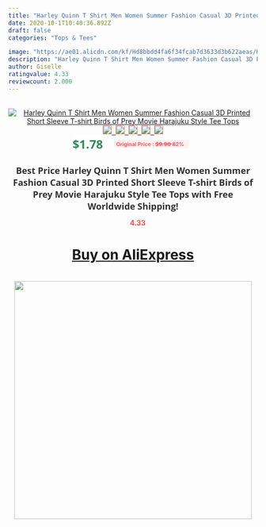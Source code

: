 ```yaml
---
title: "Harley Quinn T Shirt Men Women Summer Fashion Casual 3D Printed Short Sleeve T-shirt Birds of Prey Movie Harajuku Style Tee Tops"
date: 2020-10-1T10:40:36.892Z
draft: false
categories: "Tops & Tees"

image: "https://ae01.alicdn.com/kf/Hd8bbdd4fa6f34fcab7d3633d3b622aeas/Harley-Quinn-T-Shirt-Men-Women-Summer-Fashion-Casual-3D-Printed-Short-Sleeve-T-shirt-Birds.jpg"
description: "Harley Quinn T Shirt Men Women Summer Fashion Casual 3D Printed Short Sleeve T-shirt Birds of Prey Movie Harajuku Style Tee Tops"
author: Giselle
ratingvalue: 4.33
reviewcount: 2.000
---
```

<br>
<div style="text-align: center;">
<a href="https://s.click.aliexpress.com/e/_ACuDBP" target="_blank" rel="nofollow noopener noreferrer"><img alt="Harley Quinn T Shirt Men Women Summer Fashion Casual 3D Printed Short Sleeve T-shirt Birds of Prey Movie Harajuku Style Tee Tops" class="magnifier-image" src="https://ae01.alicdn.com/kf/Hd8bbdd4fa6f34fcab7d3633d3b622aeas/Harley-Quinn-T-Shirt-Men-Women-Summer-Fashion-Casual-3D-Printed-Short-Sleeve-T-shirt-Birds.jpg_640x640.jpg">
<br>
<img style="border:1px solid salmon" src="https://ae01.alicdn.com/kf/Hd8bbdd4fa6f34fcab7d3633d3b622aeas/Harley-Quinn-T-Shirt-Men-Women-Summer-Fashion-Casual-3D-Printed-Short-Sleeve-T-shirt-Birds.jpg_120x120.jpg">&nbsp;&nbsp;<img style="border:1px solid salmon" src="https://ae01.alicdn.com/kf/H8f887db1d60c4299b278fdcbf8245ec78/Harley-Quinn-T-Shirt-Men-Women-Summer-Fashion-Casual-3D-Printed-Short-Sleeve-T-shirt-Birds.jpg_120x120.jpg">&nbsp;&nbsp;<img style="border:1px solid salmon" src="https://ae01.alicdn.com/kf/H35466640dcf248d8a894814c63cbef25Z/Harley-Quinn-T-Shirt-Men-Women-Summer-Fashion-Casual-3D-Printed-Short-Sleeve-T-shirt-Birds.jpg_120x120.jpg">&nbsp;&nbsp;<img style="border:1px solid salmon" src="https://ae01.alicdn.com/kf/H77aacf2d835b4c9ea7a9ee81ac2e2ff7i/Harley-Quinn-T-Shirt-Men-Women-Summer-Fashion-Casual-3D-Printed-Short-Sleeve-T-shirt-Birds.jpg_120x120.jpg">&nbsp;&nbsp;<img style="border:1px solid salmon" src="https://ae01.alicdn.com/kf/Hd3c817f4d218413c8909c6729e411909m/Harley-Quinn-T-Shirt-Men-Women-Summer-Fashion-Casual-3D-Printed-Short-Sleeve-T-shirt-Birds.jpg_120x120.jpg"></a></div><br0>
<div style="text-align: center;"><span style="background-color: white; border: 0px; box-sizing: border-box; color: seagreen; display: inline-block; font-family: &quot;open sans&quot; , &quot;arial&quot; , &quot;helvetica&quot; , sans-serif , &quot;heiti&quot;; font-size: 24px; font-stretch: inherit; font-weight: 700; line-height: inherit; margin: 0px 10px 0px 0px; padding: 0px; vertical-align: middle;">$1.78 </span>
<span style="background: rgb(255 , 241 , 241); border-radius: 3px; border: 0px; box-sizing: border-box; color: #ff4747; display: inline-block; font-family: inherit; font-size: 12px; font-stretch: inherit; font-style: inherit; font-variant: inherit; font-weight: 600; line-height: inherit; margin: 0px; padding: 2px 5px; transform: scale(0.9); vertical-align: middle;">Original Price : <b style="text-decoration: line-through;">$9.90 </b> 82%&nbsp;&nbsp;</span></div>
<h1 style="color: #333333; display: inline-block; font-family: &quot;open sans&quot; , &quot;arial&quot; , &quot;helvetica&quot; , sans-serif , &quot;heiti&quot;; font-size: 18px; font-stretch: inherit; font-weight: 700; text-align: center;">Best Price Harley Quinn T Shirt Men Women Summer Fashion Casual 3D Printed Short Sleeve T-shirt Birds of Prey Movie Harajuku Style Tee Tops with Free Worldwide Shipping!</h1>
<div style="color: #ff4747; text-align: center;">
<img src="https://4.bp.blogspot.com/-M0ZcTcb-5uY/XleCXlxnR4I/AAAAAAAAAEc/OrjgMkXV1oMQFaCRZj5HQwOCBcu3w1FegCPcBGAYYCw/s1600/star.png" style="height: 15px;">&nbsp;<b>4.33</b></div>
<div class="button_cont" align="center"><a class="buynow_a" href="https://s.click.aliexpress.com/e/_ACuDBP" target="_blank" rel="nofollow noopener noreferrer"><H1>Buy on AliExpress</H1></a></div><br>
<div class="separator" style="clear: both; text-align: center;">
<img src="https://lh3.googleusercontent.com/-pTy5HemUv9M/XlePHvY0dAI/AAAAAAAAAE4/0nX5iRUoIWY8eMW9Dpxeirr157OZliDIgCLcBGAsYHQ/s1600/badge.gif" width="480">
</div>
